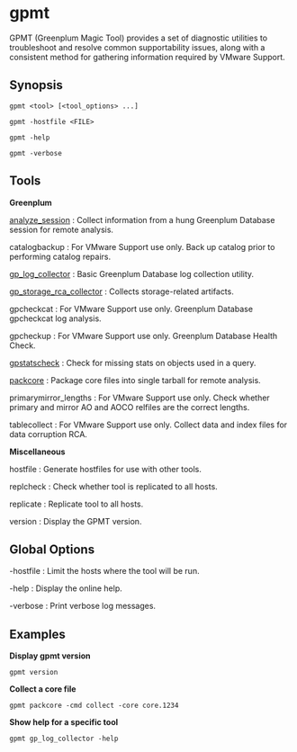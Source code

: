 # gpmt 

GPMT (Greenplum Magic Tool) provides a set of diagnostic utilities to troubleshoot and resolve common supportability issues, along with a consistent method for gathering information required by VMware Support.

## <a id="syn"></a>Synopsis 

```
gpmt <tool> [<tool_options> ...] 

gpmt -hostfile <FILE>

gpmt -help

gpmt -verbose

```

## <a id="tool"></a>Tools 

**Greenplum**

[analyze_session](gpmt-analyze_session.html)
:   Collect information from a hung Greenplum Database session for remote analysis.

catalogbackup
:   For VMware Support use only. Back up catalog prior to performing catalog repairs.

[gp_log_collector](gpmt-gp_log_collector.html)
:   Basic Greenplum Database log collection utility.

[gp_storage_rca_collector](gpmt-gp_storage_rca_collector.html.md)
:   Collects storage-related artifacts.

gpcheckcat
:   For VMware Support use only. Greenplum Database gpcheckcat log analysis.

gpcheckup
:   For VMware Support use only. Greenplum Database Health Check.

[gpstatscheck](gpmt-gpstatscheck.html)
:   Check for missing stats on objects used in a query.

[packcore](gpmt-packcore.html)
:   Package core files into single tarball for remote analysis.

primarymirror_lengths
:   For VMware Support use only. Check whether primary and mirror AO and AOCO relfiles are the correct lengths.

tablecollect
:   For VMware Support use only. Collect data and index files for data corruption RCA.

**Miscellaneous**

hostfile
:   Generate hostfiles for use with other tools.

replcheck
:   Check whether tool is replicated to all hosts.

replicate
:   Replicate tool to all hosts.

version
:   Display the GPMT version.

## <a id="globopts"></a>Global Options 

-hostfile
:   Limit the hosts where the tool will be run.

-help
:   Display the online help.

-verbose
:   Print verbose log messages.

## <a id="exs"></a>Examples 

**Display gpmt version**

```
gpmt version
```

**Collect a core file**

```
gpmt packcore -cmd collect -core core.1234
```

**Show help for a specific tool**

```
gpmt gp_log_collector -help
```


